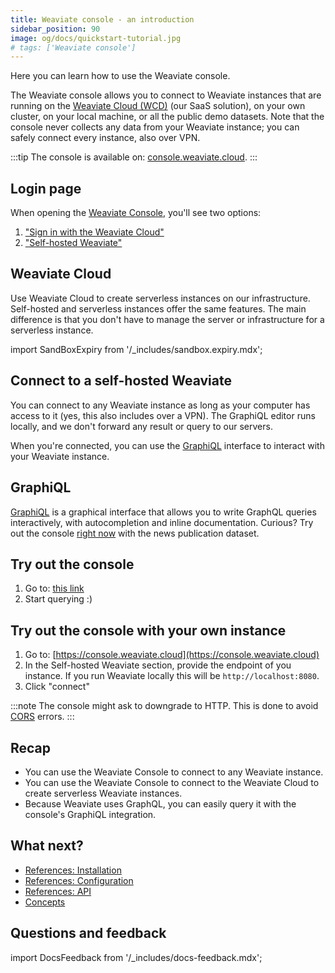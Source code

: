 ```yaml
---
title: Weaviate console - an introduction
sidebar_position: 90
image: og/docs/quickstart-tutorial.jpg
# tags: ['Weaviate console']
---
```


Here you can learn how to use the Weaviate console.

The Weaviate console allows you to connect to Weaviate instances that are running on the [Weaviate Cloud (WCD)](https://console.weaviate.cloud/) (our SaaS solution), on your own cluster, on your local machine, or all the public demo datasets. Note that the console never collects any data from your Weaviate instance; you can safely connect every instance, also over VPN.

:::tip
The console is available on: [console.weaviate.cloud](https://console.weaviate.cloud).
:::

## Login page

When opening the [Weaviate Console](https://console.weaviate.cloud), you'll see two options:

1. ["Sign in with the Weaviate Cloud"](#weaviate-cloud)
2. ["Self-hosted Weaviate"](#connect-to-a-self-hosted-weaviate)

## Weaviate Cloud

Use Weaviate Cloud to create serverless instances on our infrastructure. Self-hosted and serverless instances offer the same features. The main difference is that you don't have to manage the server or infrastructure for a serverless instance.

import SandBoxExpiry from '/_includes/sandbox.expiry.mdx';

<SandBoxExpiry/>

## Connect to a self-hosted Weaviate

You can connect to any Weaviate instance as long as your computer has access to it (yes, this also includes over a VPN). The GraphiQL editor runs locally, and we don't forward any result or query to our servers.

When you're connected, you can use the [GraphiQL](#graphiql) interface to interact with your Weaviate instance.

## GraphiQL

[GraphiQL](https://github.com/graphql/graphiql) is a graphical interface that allows you to write GraphQL queries interactively, with autocompletion and inline documentation. Curious? Try out the console [right now](https://link.weaviate.io/3ThS9hG) with the news publication dataset.

## Try out the console

1. Go to: [this link](https://link.weaviate.io/3ThS9hG)
2. Start querying :)

## Try out the console with your own instance

1. Go to: [https://console.weaviate.cloud](https://console.weaviate.cloud)
2. In the Self-hosted Weaviate section, provide the endpoint of you instance. If you run Weaviate locally this will be `http://localhost:8080`.
3. Click "connect"

:::note
The console might ask to downgrade to HTTP. This is done to avoid [CORS](https://developer.mozilla.org/en-US/docs/Web/HTTP/CORS) errors.
:::

## Recap

* You can use the Weaviate Console to connect to any Weaviate instance.
* You can use the Weaviate Console to connect to the Weaviate Cloud to create serverless Weaviate instances.
* Because Weaviate uses GraphQL, you can easily query it with the console's GraphiQL integration.

## What next?

- [References: Installation](../installation/index.md)
- [References: Configuration](../configuration/index.mdx)
- [References: API](../api/index.md)
- [Concepts](../concepts/index.md)

## Questions and feedback

import DocsFeedback from '/_includes/docs-feedback.mdx';

<DocsFeedback/>
